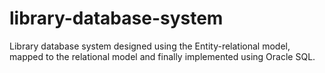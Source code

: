 # library-database-system

Library database system designed using the Entity-relational model, mapped to the relational model and finally implemented using Oracle SQL.
